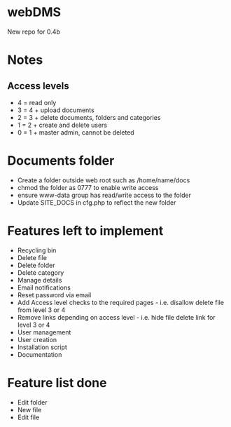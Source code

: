 # webDMS
New repo for 0.4b


# Notes
## Access levels 
* 4 = read only
* 3 = 4 + upload documents
* 2 = 3 + delete documents, folders and categories
* 1 = 2 + create and delete users
* 0 = 1 + master admin, cannot be deleted


# Documents folder
* Create a folder outside web root such as /home/name/docs
* chmod the folder as 0777 to enable write access 
* ensure www-data group has read/write access to the folder
* Update SITE_DOCS in cfg.php to reflect the new folder


# Features left to implement
* Recycling bin
* Delete file
* Delete folder
* Delete category
* Manage details
* Email notifications
* Reset password via email
* Add Access level checks to the required pages - i.e. disallow delete file from level 3 or 4
* Remove links depending on access level - i.e. hide file delete link for level 3 or 4
* User management
* User creation
* Installation script
* Documentation

# Feature list done
* Edit folder
* New file
* Edit file
